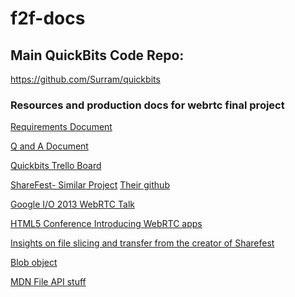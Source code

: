 f2f-docs
========

## Main QuickBits Code Repo:
https://github.com/Surram/quickbits

### Resources and production docs for webrtc final project

[Requirements Document](https://docs.google.com/document/d/1chIJVLwLseHWFGlxzS3_DJrxrQlIVOJ0gI9b5SD997A/edit)

[Q and A Document](https://docs.google.com/spreadsheet/ccc?key=0ArOkJLJlC_o-dDJxMVMtYVJoRUNSSUhTNk5HTkx1N0E&usp=sharing#gid=0)

[Quickbits Trello Board](https://trello.com/b/hEj9oKi5/quickbits)

[ShareFest- Similar Project](https://www.sharefest.me/)
[Their github](https://github.com/Peer5/Sharefest)

[Google I/O 2013 WebRTC Talk](https://www.youtube.com/watch?v=p2HzZkd2A40)

[HTML5 Conference Introducing WebRTC apps](http://www.youtube.com/watch?v=3Ifbqaw5l_I)

[Insights on file slicing and transfer from the creator of Sharefest](http://bloggeek.me/send-file-webrtc-data-api/)

[Blob object](https://developer.mozilla.org/en-US/docs/Web/API/Blob)

[MDN File API stuff](https://developer.mozilla.org/en-US/docs/Using_files_from_web_applications)

